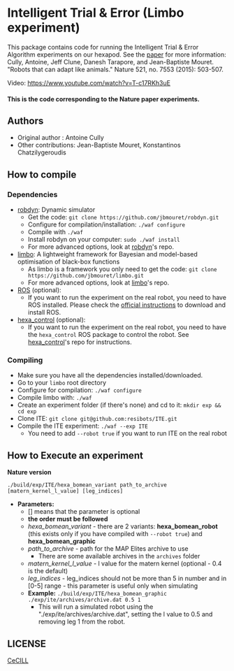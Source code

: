 # Intelligent Trial & Error (Limbo experiment)

This package contains code for running the Intelligent Trial & Error Algorithm experiments on our hexapod. See the [paper] for more information:
Cully, Antoine, Jeff Clune, Danesh Tarapore, and Jean-Baptiste Mouret. "Robots that can adapt like animals." Nature 521, no. 7553 (2015): 503-507.


Video:
https://www.youtube.com/watch?v=T-c17RKh3uE

#### This is the code corresponding to the Nature paper experiments.

## Authors
- Original author : Antoine Cully
- Other contributions: Jean-Baptiste Mouret, Konstantinos Chatzilygeroudis

## How to compile

### Dependencies

- [robdyn]: Dynamic simulator
    - Get the code: `git clone https://github.com/jbmouret/robdyn.git`
    - Configure for compilation/installation: `./waf configure`
    - Compile with `./waf`
    - Install robdyn on your computer: `sudo ./waf install`
    - For more advanced options, look at [robdyn]'s repo.
- [limbo]: A lightweight framework for Bayesian and model-based optimisation of black-box functions
    - As limbo is a framework you only need to get the code: `git clone https://github.com/jbmouret/limbo.git`
    - For more advanced options, look at [limbo]'s repo.
- [ROS] \(optional\):
    - If you want to run the experiment on the real robot, you need to have ROS installed. Please check the [official instructions](http://www.ros.org/install/) to download and install ROS.
- [hexa_control] \(optional\):
    - If you want to run the experiment on the real robot, you need to have the `hexa_control` ROS package to control the robot. See [hexa_control]'s repo for instructions.

### Compiling

- Make sure you have all the dependencies installed/downloaded.
- Go to your `limbo` root directory
- Configure for compilation: `./waf configure`
- Compile limbo with: `./waf`
- Create an experiment folder (if there's none) and cd to it: `mkdir exp && cd exp`
- Clone ITE: `git clone git@github.com:resibots/ITE.git`
- Compile the ITE experiment: `./waf --exp ITE`
    - You need to add `--robot true` if you want to run ITE on the real robot

## How to Execute an experiment

**Nature version**

  ~~~
  ./build/exp/ITE/hexa_bomean_variant path_to_archive [matern_kernel_l_value] [leg_indices]
  ~~~
- **Parameters:**
  - [] means that the parameter is optional
  - **the order must be followed**
  - *hexa_bomean_variant* - there are 2 variants: **hexa_bomean_robot** (this exists only if you have compiled with `--robot true`) and **hexa_bomean_graphic**
  - *path_to_archive* - path for the MAP Elites archive to use
      - There are some available archives in the `archives` folder
  - *matern_kernel_l_value* - l value for the matern kernel (optional - 0.4 is the default)
  - *leg_indices* - leg_indices should not be more than 5 in number and in [0-5] range - this parameter is useful only when simulating
  - **Example:** `./build/exp/ITE/hexa_bomean_graphic ./exp/ite/archives/archive.dat 0.5 1`
      - This will run a simulated robot using the "./exp/ite/archives/archive.dat", setting the l value to 0.5 and removing leg 1 from the robot.


## LICENSE

[CeCILL]

[CeCILL]: http://www.cecill.info/index.en.html
[paper]: http://www.nature.com/nature/journal/v521/n7553/full/nature14422.html
[robdyn]: https://github.com/resibots/robdyn
[limbo]: https://github.com/resibots/limbo
[ROS]: http://www.ros.org/
[hexa_control]: https://github.com/resibots/hexa_control
